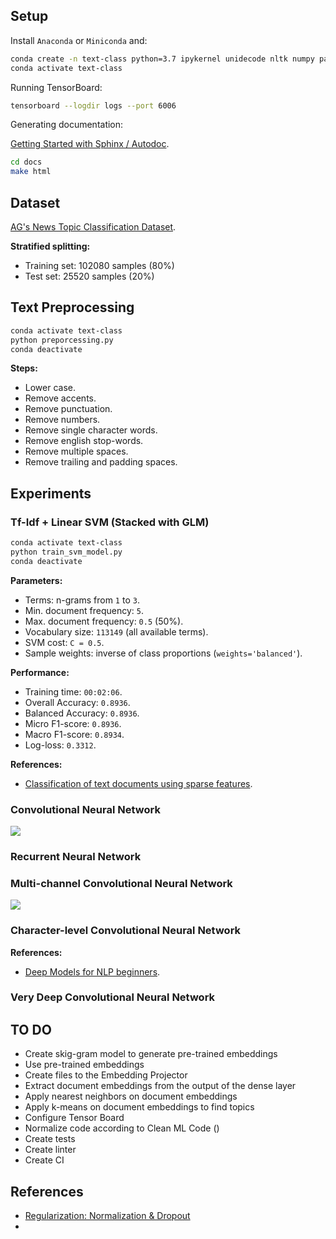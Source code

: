 ## Setup

Install `Anaconda` or `Miniconda` and:

```bash
conda create -n text-class python=3.7 ipykernel unidecode nltk numpy pandas scikit-learn tensorflow-gpu keras pydot gensim sphinx -y
conda activate text-class
```

Running TensorBoard:

```bash
tensorboard --logdir logs --port 6006
```

Generating documentation:

[Getting Started with Sphinx / Autodoc](https://medium.com/@eikonomega/getting-started-with-sphinx-autodoc-part-1-2cebbbca5365).

```bash
cd docs
make html
```

## Dataset

[AG's News Topic Classification Dataset](https://github.com/mhjabreel/CharCnn_Keras/tree/master/data/ag_news_csv).

**Stratified splitting:**

- Training set: 102080 samples (80%)
- Test set: 25520 samples (20%)

## Text Preprocessing

```bash
conda activate text-class
python preporcessing.py
conda deactivate
```

**Steps:**

- Lower case.
- Remove accents.
- Remove punctuation.
- Remove numbers.
- Remove single character words.
- Remove english stop-words.
- Remove multiple spaces.
- Remove trailing and padding spaces.

## Experiments

### Tf-Idf + Linear SVM (Stacked with GLM)

```bash
conda activate text-class
python train_svm_model.py
conda deactivate
```

**Parameters:**

- Terms: n-grams from `1` to `3`.
- Min. document frequency: `5`.
- Max. document frequency: `0.5` (50%).
- Vocabulary size: `113149` (all available terms).
- SVM cost: `C = 0.5`.
- Sample weights: inverse of class proportions (`weights='balanced'`).

**Performance:**

- Training time: `00:02:06`.
- Overall Accuracy: `0.8936`.
- Balanced Accuracy: `0.8936`.
- Micro F1-score: `0.8936`.
- Macro F1-score: `0.8934`.
- Log-loss: `0.3312`.

**References:**

- [Classification of text documents using sparse features](https://scikit-learn.org/0.16/auto_examples/text/document_classification_20newsgroups.html).

### Convolutional Neural Network

![](output/cnn_model.png)

### Recurrent Neural Network

### Multi-channel Convolutional Neural Network

![](output/multi_cnn_model.png)

### Character-level Convolutional Neural Network

**References:**

- [Deep Models for NLP beginners](https://github.com/BrambleXu/nlp-beginner-guide-keras).

### Very Deep Convolutional Neural Network

## TO DO

- Create skig-gram model to generate pre-trained embeddings
- Use pre-trained embeddings
- Create files to the Embedding Projector
- Extract document embeddings from the output of the dense layer
- Apply nearest neighbors on document embeddings
- Apply k-means on document embeddings to find topics
- Configure Tensor Board
- Normalize code according to Clean ML Code ()
- Create tests
- Create linter
- Create CI

## References

- [Regularization: Normalization & Dropout](https://towardsdatascience.com/regularization-part-4-2ee8e7aa60ec)
- []()